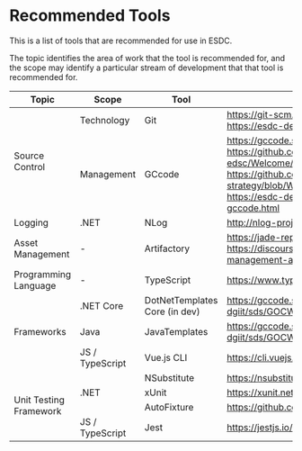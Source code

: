 # Recommended Tools

This is a list of tools that are recommended for use in ESDC.

The topic identifies the area of work that the tool is recommended for, and the scope may identify a particular stream of development that that tool is recommended for.

<table>
  <thead>
    <tr>
      <th>Topic</th>
      <th>Scope</th>
      <th>Tool</th>
      <th>References</th>
    </tr>
  </thead>
  <tbody>
    <tr>
      <td rowspan="2">Source Control</td>
      <td>Technology</td>
      <td>Git</td>
      <td><a href="https://git-scm.com/" rel="nofollow">https://git-scm.com/</a><br />
        <a href="https://esdc-devcop.github.io/strategy/guides/tfvc-to-git.html" rel="nofollow">https://esdc-devcop.github.io/strategy/guides/tfvc-to-git.html</a></td>
    </tr>
    <tr>
      <td>Management</td>
      <td>GCcode</td>
      <td><a href="https://gccode.ssc-spc.gc.ca/iitb-dgiit/" rel="nofollow">https://gccode.ssc-spc.gc.ca/iitb-dgiit/</a><br/>
        <a href="https://github.com/esdc-edsc/Welcome/blob/master/Recommendations/GCcode.md" rel="nofollow">https://github.com/esdc-edsc/Welcome/blob/master/Recommendations/GCcode.md</a><br/>
        <a href="https://github.com/gcdevops/strategie-devops-strategy/blob/WorkInProgress/Content/OfficalGCCodeSupport.md">https://github.com/gcdevops/strategie-devops-strategy/blob/WorkInProgress/Content/OfficalGCCodeSupport.md</a><br />
        <a href="https://esdc-devcop.github.io/strategy/guides/tfs-to-gccode.html" rel="nofollow">https://esdc-devcop.github.io/strategy/guides/tfs-to-gccode.html</a></td>
    </tr>
    <tr>
      <td>Logging</td>
      <td>.NET</td>
      <td>NLog</td>
      <td><a href="http://nlog-project.org/" rel="nofollow">http://nlog-project.org/</a></td>
    </tr>
    <tr>
      <td>Asset Management</td>
      <td>-</td>
      <td>Artifactory</td>
      <td><a href="https://jade-repos.intra.dev/artifactory/webapp/#/home" rel="nofollow">https://jade-repos.intra.dev/artifactory/webapp/#/home</a><br/>
        <a href="https://discourse.devx.team/t/artifactory-as-an-asset-management-and-vulnerability-management-process/89" rel="nofollow">https://discourse.devx.team/t/artifactory-as-an-asset-management-and-vulnerability-management-process/89</a></td>
    </tr>
    <tr>
      <td>Programming Language</td>
      <td>-</td>
      <td>TypeScript</td>
      <td><a href="https://www.typescriptlang.org/" rel="nofollow">https://www.typescriptlang.org/</a></td>
    </tr>
    <tr>
      <td rowspan="3">Frameworks</td>
      <td>.NET Core</td>
      <td>DotNetTemplates Core (in dev)</td>
      <td><a href="https://gccode.ssc-spc.gc.ca/iitb-dgiit/sds/GOCWebTemplates/DotNetTemplates" rel="nofollow">https://gccode.ssc-spc.gc.ca/iitb-dgiit/sds/GOCWebTemplates/DotNetTemplates</a></td>
    </tr>
    <tr>
      <td>Java</td>
      <td>JavaTemplates</td>
      <td><a href="https://gccode.ssc-spc.gc.ca/iitb-dgiit/sds/GOCWebTemplates/JavaTemplates" rel="nofollow">https://gccode.ssc-spc.gc.ca/iitb-dgiit/sds/GOCWebTemplates/JavaTemplates</a></td>
    </tr>
    <tr>
      <td>JS / TypeScript</td>
      <td>Vue.js CLI</td>
      <td><a href="https://cli.vuejs.org/" rel="nofollow">https://cli.vuejs.org/</a></td>
    </tr>
    <tr>
      <td rowspan="4">Unit Testing Framework</td>
      <td rowspan="3">.NET</td>
      <td>NSubstitute</td>
      <td><a href="https://nsubstitute.github.io/" rel="nofollow">https://nsubstitute.github.io/</a></td>
    </tr>
    <tr>
      <td>xUnit</td>
      <td><a href="https://xunit.net/" rel="nofollow">https://xunit.net/</a></td>
    </tr>
    <tr>
      <td>AutoFixture</td>
      <td><a href="https://github.com/AutoFixture/AutoFixture" rel="nofollow">https://github.com/AutoFixture/AutoFixture</a></td>
    </tr>
    <tr>
      <td>JS / TypeScript</td>
      <td>Jest</td>
      <td><a href="https://jestjs.io/" rel="nofollow">https://jestjs.io/</a></td>
    </tr>
  </tbody>
</table>
